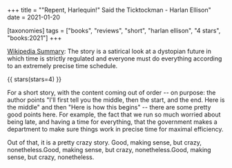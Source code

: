 +++
title = "\"Repent, Harlequin!\" Said the Ticktockman - Harlan Ellison"
date = 2021-01-20

[taxonomies]
tags = ["books", "reviews", "short", "harlan ellison", "4 stars", "books:2021"]
+++

[Wikipedia Summary](https://en.wikipedia.org/wiki/%22Repent,_Harlequin!%22_Said_the_Ticktockman):
The story is a satirical look at a dystopian future in which time is strictly
regulated and everyone must do everything according to an extremely precise
time schedule.

<!-- more -->

{{ stars(stars=4) }}

For a short story, with the content coming out of order -- on purpose: the
author points "I'll first tell you the middle, then the start, and
the end. Here is the middle" and then "Here is how this begins" -- there are
some pretty good points here. For example, the fact that we run so much worried
about being late, and having a time for everything, that the government makes a
department to make sure things work in precise time for maximal efficiency.

Out of that, it is a pretty crazy story. Good, making sense, but crazy,
nonetheless.Good, making sense, but crazy, nonetheless.Good, making sense, but
crazy, nonetheless.
